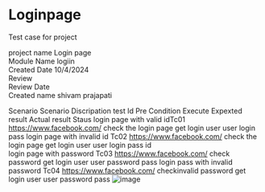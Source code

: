 # Loginpage 

Test case for project							
							
project name	Login page						
Module Name	logiin						
Created Date	10/4/2024						
Review							
Review Date							
Created name	shivam prajapati						
							
							
							
Scenario	Scenario Discripation	test Id	Pre Condition	Execute	Expexted result	Actual result	Staus
	login page  with valid idTc01		https://www.facebook.com/	check the login page	get login user	user login	pass
	login page with invalid  id	Tc02	https://www.facebook.com/	check the login page	get login user	user login	pass
	id						
	login page with password	Tc03	https://www.facebook.com/	check password	get login user	user password	pass
	login pass with invalid 						
	password	Tc04	https://www.facebook.com/	checkinvalid password get login user		user password	pass
![image](https://github.com/9yxJ88XxTws9HP/Loginpage/assets/120000472/c03f5d06-045c-4632-8016-21f6fab11fad)
